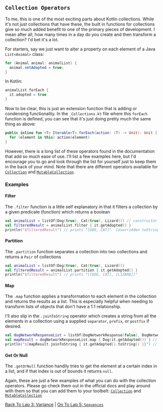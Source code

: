 ## `Collection Operators`
To me, this is one of the most exciting parts about Kotlin collections. While it's not just collections that have these, the built in functions for collections give so much added benefit to one of the primary pieces of development. I mean after all, how many times in a day do you create and then transform a collection? I'd bet it's a lot.

For starters, say we just want to alter a property on each element of a Java `List<Animal>` class:
```java
for (Animal animal: animalList) {
  animal.setAdopted = true;
}
```
In Kotlin:
```kotlin
animalList.forEach {
  it.adopted = true
}
```
Now to be clear, this is just an extension function that is adding or condensing functionality. In the `_Collections.kt` file where this `forEach` function is defined, you can see that it's just doing pretty much the same thing as above:
```kotlin
public inline fun <T> Iterable<T>.forEach(action: (T) -> Unit): Unit {
  for (element in this) action(element)
}
```
However, there is a long list of these operators found in the documentation that add so much ease of use. I'll list a few examples here, but I'd encourage you to go and look through the list for yourself just to keep them in the back of your mind. Note that there are different operators available for [`Collection`](https://kotlinlang.org/api/latest/jvm/stdlib/kotlin.collections/-collection/index.html) and [`MutableCollection`](https://kotlinlang.org/api/latest/jvm/stdlib/kotlin.collections/-mutable-collection/index.html).

### Examples
#### Filter
The `.filter` function is a little self explanatory in that it filters a collection by a given predicate (function) which returns a boolean
```kotlin
val animalList = listOf(Dog(true), Cat(true), Lizard()) // constructor initializes adopted field
val filteredResult = animalList.filter { it.getAdopted() }
println("$filteredResult") // prints "[DOG, CAT]"  (overridden toString)
```
#### Partition
The `.partition` function separates a collection into two collections and returns a `Pair` of collections 
```kotlin
val animalList = listOf(Dog(true), Cat(true), Lizard())
val filteredResult = animalList.partition { it.getAdopted() }
println("$filteredResult") // prints "([DOG, CAT], [LIZARD])"
```
#### Map
The `.map` function applies a transformation to each element in the collection and returns the results as a list. This is especially helpful when needing to transform lists of objects that don't have a 1:1 relationship.

I'll also slip in the `.joinToString` operator which creates a string from all the elements in a collection using a supplied `separator`, `prefix`, or `postfix` if desired.
```kotlin
val dogNetworkResponseList = listOf(DogNetworkResponse(false), DogNetworkResponse(true), DogNetworkResponse(true))
val mapResult = dogNetworkResponseList.map { Dog(it.getAdopted()) } // creates a list of Dogs with the corresponding adoption status
println("${mapResult.joinToString { it.getAdopted().toString() }}") // prints "false, true, true"
```
#### Get Or Null
The `.getOrNull` function handily tries to get the element at a certain index in a list, and if that index is out of bounds it returns `null`.



Again, these are just a few examples of what you can do with the collection operators. Please go check them out in the official docs and play around with them so that you can add them to your toolbelt: [`Collection`](https://kotlinlang.org/api/latest/jvm/stdlib/kotlin.collections/-collection/index.html) and [`MutableCollection`](https://kotlinlang.org/api/latest/jvm/stdlib/kotlin.collections/-mutable-collection/index.html)

[Back To Lap 3: Variance](/variance.md) | [On To Lap 5: `Sequences`](/sequences.md)
